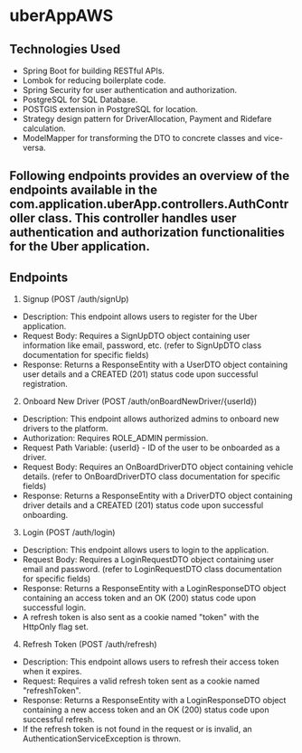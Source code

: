 # uberAppAWS

## Technologies Used
  * Spring Boot for building RESTful APIs.
  * Lombok for reducing boilerplate code.
  * Spring Security for user authentication and authorization.
  * PostgreSQL for SQL Database.
  * POSTGIS extension in PostgreSQL for location.
  * Strategy design pattern for DriverAllocation, Payment and Ridefare calculation.
  * ModelMapper for transforming the DTO to concrete classes and vice-versa.
   
  ## Following endpoints provides an overview of the endpoints available in the com.application.uberApp.controllers.AuthController class. This controller handles user authentication and authorization functionalities for the Uber application.

## Endpoints
  1. Signup (POST /auth/signUp)
   * Description: This endpoint allows users to register for the Uber application.
   * Request Body: Requires a SignUpDTO object containing user information like email, password, etc. (refer to SignUpDTO class documentation for specific fields)
   * Response: Returns a ResponseEntity with a UserDTO object containing user details and a CREATED (201) status code upon successful registration.
  2. Onboard New Driver (POST /auth/onBoardNewDriver/{userId})
   * Description: This endpoint allows authorized admins to onboard new drivers to the platform.
   * Authorization: Requires ROLE_ADMIN permission.
   * Request Path Variable: {userId} - ID of the user to be onboarded as a driver.
   * Request Body: Requires an OnBoardDriverDTO object containing vehicle details. (refer to OnBoardDriverDTO class documentation for specific fields)
   * Response: Returns a ResponseEntity with a DriverDTO object containing driver details and a CREATED (201) status code upon successful onboarding.
  3. Login (POST /auth/login)
   * Description: This endpoint allows users to login to the application.
   * Request Body: Requires a LoginRequestDTO object containing user email and password. (refer to LoginRequestDTO class documentation for specific fields)
   * Response: Returns a ResponseEntity with a LoginResponseDTO object containing an access token and an OK (200) status code upon successful login.
   * A refresh token is also sent as a cookie named "token" with the HttpOnly flag set.
  4. Refresh Token (POST /auth/refresh)
   * Description: This endpoint allows users to refresh their access token when it expires.
   * Request: Requires a valid refresh token sent as a cookie named "refreshToken".
   * Response: Returns a ResponseEntity with a LoginResponseDTO object containing a new access token and an OK (200) status code upon successful refresh.
   * If the refresh token is not found in the request or is invalid, an AuthenticationServiceException is thrown.
